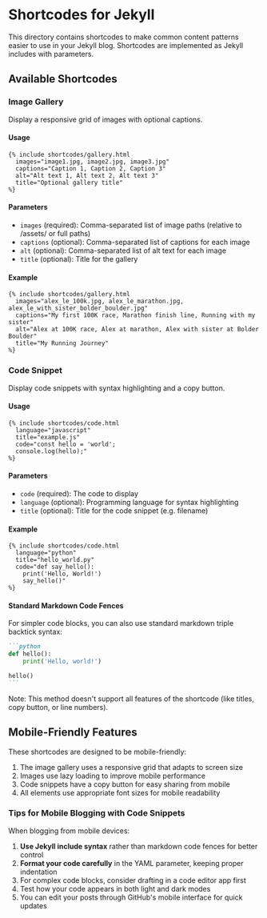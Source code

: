 # Shortcodes for Jekyll

This directory contains shortcodes to make common content patterns easier to use in your Jekyll blog. Shortcodes are implemented as Jekyll includes with parameters.

## Available Shortcodes

### Image Gallery

Display a responsive grid of images with optional captions.

#### Usage

```liquid
{% include shortcodes/gallery.html
  images="image1.jpg, image2.jpg, image3.jpg"
  captions="Caption 1, Caption 2, Caption 3"
  alt="Alt text 1, Alt text 2, Alt text 3"
  title="Optional gallery title"
%}
```

#### Parameters

- `images` (required): Comma-separated list of image paths (relative to /assets/ or full paths)
- `captions` (optional): Comma-separated list of captions for each image
- `alt` (optional): Comma-separated list of alt text for each image
- `title` (optional): Title for the gallery

#### Example

```liquid
{% include shortcodes/gallery.html
  images="alex_le_100k.jpg, alex_le_marathon.jpg, alex_le_with_sister_bolder_boulder.jpg"
  captions="My first 100K race, Marathon finish line, Running with my sister"
  alt="Alex at 100K race, Alex at marathon, Alex with sister at Bolder Boulder"
  title="My Running Journey"
%}
```

### Code Snippet

Display code snippets with syntax highlighting and a copy button.

#### Usage

```liquid
{% include shortcodes/code.html
  language="javascript"
  title="example.js"
  code="const hello = 'world';
  console.log(hello);"
%}
```

#### Parameters

- `code` (required): The code to display
- `language` (optional): Programming language for syntax highlighting
- `title` (optional): Title for the code snippet (e.g. filename)

#### Example

```liquid
{% include shortcodes/code.html
  language="python"
  title="hello_world.py"
  code="def say_hello():
    print('Hello, World!')
    say_hello()"
%}
```

#### Standard Markdown Code Fences

For simpler code blocks, you can also use standard markdown triple backtick syntax:

````markdown
```python
def hello():
    print('Hello, world!')

hello()
```
````

Note: This method doesn't support all features of the shortcode (like titles, copy button, or line numbers).

## Mobile-Friendly Features

These shortcodes are designed to be mobile-friendly:

1. The image gallery uses a responsive grid that adapts to screen size
2. Images use lazy loading to improve mobile performance
3. Code snippets have a copy button for easy sharing from mobile
4. All elements use appropriate font sizes for mobile readability

### Tips for Mobile Blogging with Code Snippets

When blogging from mobile devices:

1. **Use Jekyll include syntax** rather than markdown code fences for better control
2. **Format your code carefully** in the YAML parameter, keeping proper indentation
3. For complex code blocks, consider drafting in a code editor app first
4. Test how your code appears in both light and dark modes
5. You can edit your posts through GitHub's mobile interface for quick updates
